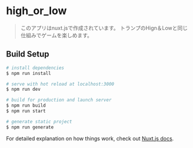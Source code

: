# high_or_low

> このアプリはnuxt.jsで作成されています。
>トランプのHign＆Lowと同じ仕組みでゲームを楽しめます。

## Build Setup

``` bash
# install dependencies
$ npm run install

# serve with hot reload at localhost:3000
$ npm run dev

# build for production and launch server
$ npm run build
$ npm run start

# generate static project
$ npm run generate
```

For detailed explanation on how things work, check out [Nuxt.js docs](https://nuxtjs.org).

